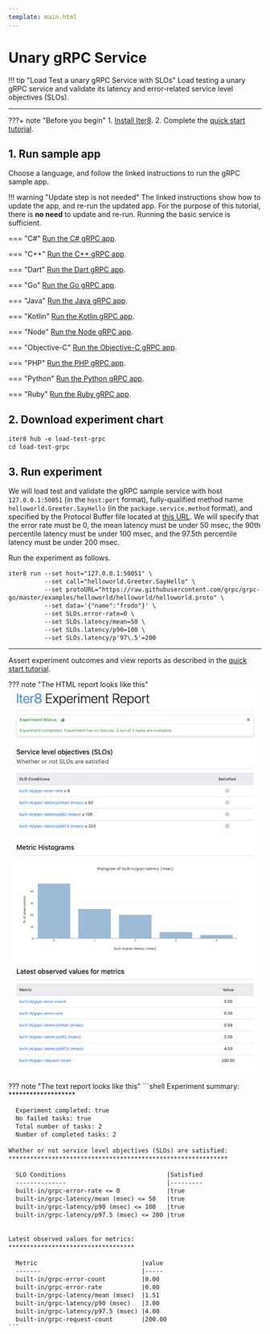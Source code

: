 ```yaml
---
template: main.html
---
```


# Unary gRPC Service

!!! tip "Load Test a unary gRPC Service with SLOs"
    Load testing a unary gRPC service and validate its latency and error-related service level objectives (SLOs). 
    
***

???+ note "Before you begin"
    1. [Install Iter8](../../getting-started/install.md).
    2. Complete the [quick start tutorial](../../getting-started/your-first-experiment.md).

## 1. Run sample app
Choose a language, and follow the linked instructions to run the gRPC sample app. 

!!! warning "Update step is not needed" 
    The linked instructions show how to update the app, and re-run the updated app. For the purpose of this tutorial, there is **no need** to update and re-run. Running the basic service is sufficient.

=== "C#"
    [Run the C# gRPC app](https://grpc.io/docs/languages/csharp/quickstart/#run-a-grpc-application).

=== "C++"
    [Run the C++ gRPC app](https://grpc.io/docs/languages/cpp/quickstart/#try-it).

=== "Dart"
    [Run the Dart gRPC app](https://grpc.io/docs/languages/dart/quickstart/#run-the-example).

=== "Go"
    [Run the Go gRPC app](https://grpc.io/docs/languages/go/quickstart/#run-the-example).

=== "Java"
    [Run the Java gRPC app](https://grpc.io/docs/languages/java/quickstart/#run-the-example).

=== "Kotlin"
    [Run the Kotlin gRPC app](https://grpc.io/docs/languages/kotlin/quickstart/#run-the-example).

=== "Node"
    [Run the Node gRPC app](https://grpc.io/docs/languages/node/quickstart/#run-a-grpc-application).

=== "Objective-C"
    [Run the Objective-C gRPC app](https://grpc.io/docs/languages/objective-c/quickstart/#run-the-server).

=== "PHP"
    [Run the PHP gRPC app](https://grpc.io/docs/languages/php/quickstart/#run-the-example).

=== "Python"
    [Run the Python gRPC app](https://grpc.io/docs/languages/python/quickstart/#run-a-grpc-application).

=== "Ruby"
    [Run the Ruby gRPC app](https://grpc.io/docs/languages/ruby/quickstart/#run-a-grpc-application).


## 2. Download experiment chart
```shell
iter8 hub -e load-test-grpc
cd load-test-grpc
```

## 3. Run experiment
We will load test and validate the gRPC sample service with host `127.0.0.1:50051` (in the `host:port` format), fully-qualified method name `helloworld.Greeter.SayHello` (in the `package.service.method` format), and specified by the Protocol Buffer file located at [this URL](https://raw.githubusercontent.com/grpc/grpc-go/master/examples/helloworld/helloworld/helloworld.proto). We will specify that the error rate must be 0, the mean latency must be under 50 msec, the 90th percentile latency must be under 100 msec, and the 97.5th percentile latency must be under 200 msec.

Run the experiment as follows.

```shell
iter8 run --set host="127.0.0.1:50051" \
          --set call="helloworld.Greeter.SayHello" \
          --set protoURL="https://raw.githubusercontent.com/grpc/grpc-go/master/examples/helloworld/helloworld/helloworld.proto" \
          --set data='{"name":"frodo"}' \
          --set SLOs.error-rate=0 \
          --set SLOs.latency/mean=50 \
          --set SLOs.latency/p90=100 \
          --set SLOs.latency/p'97\.5'=200
```

***

Assert experiment outcomes and view reports as described in the [quick start tutorial](../../getting-started/your-first-experiment.md).

??? note "The HTML report looks like this"
    ![HTML report](images/iter8.report.png)

??? note "The text report looks like this"
    ```shell
    Experiment summary:
    *******************

      Experiment completed: true
      No failed tasks: true
      Total number of tasks: 2
      Number of completed tasks: 2

    Whether or not service level objectives (SLOs) are satisfied:
    *************************************************************

      SLO Conditions                            |Satisfied
      --------------                            |---------
      built-in/grpc-error-rate <= 0             |true
      built-in/grpc-latency/mean (msec) <= 50   |true
      built-in/grpc-latency/p90 (msec) <= 100   |true
      built-in/grpc-latency/p97.5 (msec) <= 200 |true
      

    Latest observed values for metrics:
    ***********************************

      Metric                             |value
      -------                            |-----
      built-in/grpc-error-count          |0.00
      built-in/grpc-error-rate           |0.00
      built-in/grpc-latency/mean (msec)  |1.51
      built-in/grpc-latency/p90 (msec)   |3.00
      built-in/grpc-latency/p97.5 (msec) |4.00
      built-in/grpc-request-count        |200.00    
    ```